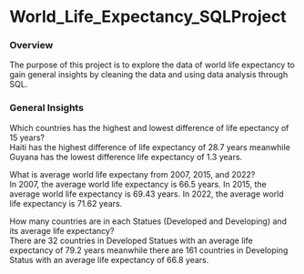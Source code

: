 # World_Life_Expectancy_SQLProject

### Overview
The purpose of this project is to explore the data of world life expectancy to gain general insights by cleaning the data and using data analysis through SQL. 

### General Insights 
Which countries has the highest and lowest difference of life epectancy of 15 years?<br>
  Haiti has the highest difference of life expectancy of 28.7 years meanwhile Guyana has the lowest difference life expectancy of 1.3 years.

What is average world life expectany from 2007, 2015, and 2022?<br>
  In 2007, the average world life expectancy is 66.5 years.
  In 2015, the average world life expectancy is 69.43 years.
  In 2022, the average world life expectancy is 71.62 years.

How many countries are in each Statues (Developed and Developing) and its average life expectancy?<br>
  There are 32 countries in Developed Statues with an average life expectancy of 79.2 years meanwhile there are 161 countries in Developing Status with an average life expectancy of 66.8 years. 


